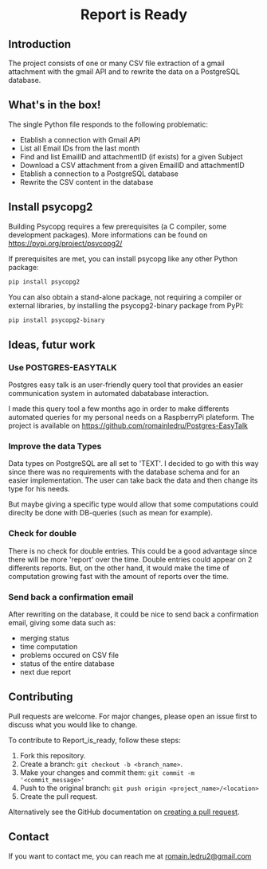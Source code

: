 <h1 align="center">
    Report is Ready
</h1>

## Introduction

The project consists of one or many CSV file extraction of a gmail attachment with the gmail API and to rewrite the data on a PostgreSQL database.

## What's in the box!

The single Python file responds to the following problematic:
- Etablish a connection with Gmail API
- List all Email IDs from the last month
- Find and list EmailID and attachmentID (if exists) for a given Subject
- Download a CSV attachment from a given EmailID and attachmentID
- Etablish a connection to a PostgreSQL database
- Rewrite the CSV content in the database

## Install psycopg2

Building Psycopg requires a few prerequisites (a C compiler, some development packages).
More informations can be found on https://pypi.org/project/psycopg2/

If prerequisites are met, you can install psycopg like any other Python package:
```bash
pip install psycopg2
```

You can also obtain a stand-alone package, not requiring a compiler or external libraries, by installing the psycopg2-binary package from PyPI:

```bash
pip install psycopg2-binary
```

## Ideas, futur work

### Use POSTGRES-EASYTALK

Postgres easy talk is an user-friendly query tool that provides an easier communication system in automated dabatabase interaction.

I made this query tool a few months ago in order to make differents automated queries for my personal needs on a RaspberryPi plateform.
The project is available on https://github.com/romainledru/Postgres-EasyTalk

### Improve the data Types

Data types on PostgreSQL are all set to 'TEXT'.
I decided to go with this way since there was no requirements with the database schema and for an easier implementation.
The user can take back the data and then change its type for his needs.

But maybe giving a specific type would allow that some computations could direclty be done with DB-queries (such as mean for example).

### Check for double

There is no check for double entries.
This could be a good advantage since there will be more 'report' over the time. Double entries could appear on 2 differents reports.
But, on the other hand, it would make the time of computation growing fast with the amount of reports over the time.


### Send back a confirmation email

After rewriting on the database, it could be nice to send back a confirmation email, giving some data such as:
- merging status
- time computation
- problems occured on CSV file
- status of the entire database
- next due report

## Contributing
Pull requests are welcome. For major changes, please open an issue first to discuss what you would like to change.

To contribute to Report_is_ready, follow these steps:

1. Fork this repository.
2. Create a branch: `git checkout -b <branch_name>`.
3. Make your changes and commit them: `git commit -m '<commit_message>'`
4. Push to the original branch: `git push origin <project_name>/<location>`
5. Create the pull request.

Alternatively see the GitHub documentation on [creating a pull request](https://help.github.com/en/github/collaborating-with-issues-and-pull-requests/creating-a-pull-request).

## Contact

If you want to contact me, you can reach me at romain.ledru2@gmail.com
